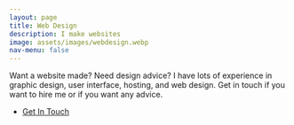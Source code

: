 ```yaml
---
layout: page
title: Web Design
description: I make websites
image: assets/images/webdesign.webp
nav-menu: false
---
```


Want a website made? Need design advice? I have lots of experience in graphic design, user interface, hosting, and web design. Get in touch if you want to hire me or if you want any advice.
<ul class="actions">
	<li><a href="#contact" class="button next scrolly">Get In Touch</a></li>
</ul>